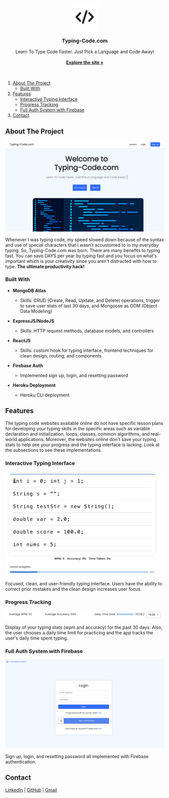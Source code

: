 <!-- PROJECT LOGO -->
<br />
<div align="center">
  <a href="https://github.com/github_username/repo_name">
    <kbd><img src="images/logo.png" alt="Logo" width="80" height="80"></kbd>
  </a>

<h3 align="center">Typing-Code.com</h3>

  <p align="center">
    Learn To Type Code Faster. Just Pick a Language and Code Away!
    <br />
    <br />
    <a href="https://www.typing-code.com"><strong>Explore the site »</strong></a>
    <br />
    <br />
    <br />
  </p>
</div>



<!-- TABLE OF CONTENTS -->
  <ol>
    <li>
      <a href="#about-the-project">About The Project</a>
      <ul>
        <li><a href="#built-with">Built With</a></li>
      </ul>
    </li>
    <li>
      <a href="#features">Features</a>
      <ul>
        <li><a href="#interactive-typing-interface">Interactive Typing Interface</a></li>
        <li><a href="#progress-tracking">Progress Tracking</a></li>
        <li><a href="#full-auth-system-with-firebase">Full Auth System with Firebase</a></li>
      </ul>
    </li>
    <li><a href="#contact">Contact</a></li>
  </ol>



<!-- ABOUT THE PROJECT -->
## About The Project

<kbd>[![Product Name Screen Shot][product-screenshot]](https://www.typing-code.com)</kbd>

<p>Whenever I was typing code, my speed slowed down because of the syntax and use of special characters that I wasn't accustomed to in my everyday typing. So, Typing-Code.com was born. There are many benefits to typing fast. You can save DAYS per year by typing fast and you focus on what's important which is your creativity since you aren't distracted with how to type. <b>The ultimate productivity hack!</b></p>



### Built With
* <b>MongoDB Atlas</b>
  * Skills: CRUD (Create, Read, Update, and Delete) operations, trigger to save user stats of last 30 days, and Mongoose as ODM (Object Data Modeling) 

* <b>ExpressJS/NodeJS</b>
  * Skills: HTTP request methods, database models, and controllers

* <b>ReactJS</b>
  * Skills: custom hook for typing interface, frontend techniques for clean design, routing, and components

* <b>Firebase Auth</b>
  * Implemented sign up, login, and resetting password

* <b>Heroku Deployment</b>
  * Heroku CLI deployment



<!-- Features -->
## Features

The typing code websites available online do not have specific lesson plans for developing your typing skills in the specific areas such as variable declaration and initialization, loops, classes, common algorithms, and real-world applications. Moreover, the websites online don't save your typing stats to help see your progress and the typing interface is lacking. Look at the subsections to see these implementations.    

### Interactive Typing Interface

[![Product Screen Shot][typing-interface]](https://example.com)

<p>Focused, clean, and user-friendly typing interface. Users have the ability to correct prior mistakes and the clean design increases user focus.</p>

### Progress Tracking

[![Product Screen Shot][user-progress]](https://example.com)

<p>Display of your typing stats (wpm and accuracy) for the past 30 days. Also, the user chooses a daily time limit for practicing and the app tracks the user's daily time spent typing. </p>

### Full Auth System with Firebase

[![Product Screen Shot][auth]](https://example.com)

<p>Sign up, login, and resetting password all implemented with Firebase authentication.</p>


<!-- Contact -->
## Contact
<a href="https://www.linkedin.com/in/kokkula-akhil/">LinkedIn</a> | <a href="https://github.com/Akhil-Kokkula">GitHub</a> | <a href="//kokkulaak@gmail.com">Gmail</a>  

<!-- MARKDOWN LINKS & IMAGES -->
<!-- https://www.markdownguide.org/basic-syntax/#reference-style-links -->
[product-screenshot]: images/screenshot.png
[typing-interface]: images/typing.png
[user-progress]: images/progress.png
[auth]: images/auth.png
[auth]:
.io/badge/jQuery-0769AD?style=for-the-badge&logo=jquery&logoColor=white
[JQuery-url]: https://jquery.com 
